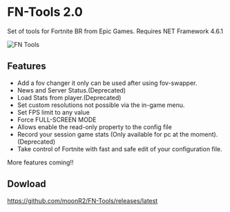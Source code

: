 # FN-Tools 2.0
Set of tools for Fortnite BR from Epic Games. Requires NET Framework 4.6.1

![FN Tools](https://i.imgur.com/rWvH3Qz.png)

## Features
* Add a fov changer it only can be used after using fov-swapper.
* News and Server Status.(Deprecated)
* Load Stats from player.(Deprecated)
* Set custom resolutions not possible via the in-game menu.
* Set FPS limit to any value
* Force FULL-SCREEN MODE
* Allows enable the read-only property to the config file
* Record your session game stats (Only available for pc at the moment). (Deprecated)
* Take control of Fortnite with fast and safe edit of your configuration file.

More features coming!!

## Dowload
https://github.com/moonR2/FN-Tools/releases/latest

